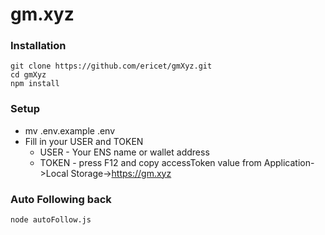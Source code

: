 # gm.xyz
### Installation
~~~
git clone https://github.com/ericet/gmXyz.git
cd gmXyz
npm install
~~~

### Setup
* mv .env.example .env
* Fill in your USER and TOKEN 
  * USER - Your ENS name or wallet address
  * TOKEN - press F12 and copy accessToken value from Application->Local Storage->https://gm.xyz


### Auto Following back
~~~
node autoFollow.js
~~~
